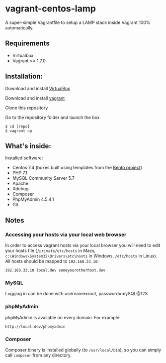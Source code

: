 # vagrant-centos-lamp

A super-simple Vagrantfile to setup a LAMP stack inside Vagrant 100% automatically.

Requirements
-----------

* Virtualbox
* Vagrant >= 1.7.0

Installation:
-------------

Download and install [VirtualBox](http://www.virtualbox.org/)

Download and install [vagrant](http://vagrantup.com/)

Clone this repository

Go to the repository folder and launch the box

    $ cd [repo]
    $ vagrant up


What's inside:
--------------

Installed software:

* Centos 7.4 (boxes built using templates from the [Bento project](https://app.vagrantup.com/bento/boxes/centos-7.4))
* PHP 7.1
* MySQL Community Server 5.7
* Apache
* Xdebug
* Composer
* PhpMyAdmin 4.5.4.1
* Git

Notes
-----


### Accessing your hosts via your local web browser

In order to access vagrant hosts via your local browser you will need to edit your hosts file (`/private/etc/hosts` in Macs, `c:\Windows\System32\Drivers\etc\hosts` in Windows, `/etc/hosts` in Linux).
All hosts should be mapped to `192.168.33.10`:

    192.168.33.10 local.dev someyourotherhost.dev

### MySQL

Logging in can be done with username=root, password=mySQL@123

### phpMyAdmin

phpMyAdmin is available on every domain. For example:

    http://local.dev/phpmyadmin

### Composer

Composer binary is installed globally (to `/usr/local/bin`), so you can simply call `composer` from any directory.